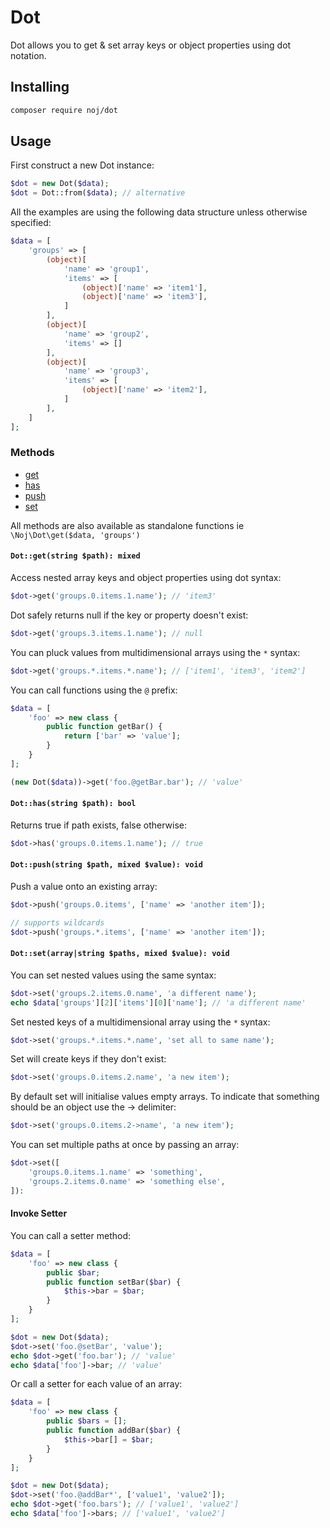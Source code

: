 # Dot

Dot allows you to get & set array keys or object properties using dot notation.

## Installing

```bash
composer require noj/dot
```

## Usage

First construct a new Dot instance:

```php
$dot = new Dot($data);
$dot = Dot::from($data); // alternative
```

All the examples are using the following data structure unless otherwise specified:

```php
$data = [
    'groups' => [
        (object)[
            'name' => 'group1',
            'items' => [
                (object)['name' => 'item1'],
                (object)['name' => 'item3'],
            ]
        ],
        (object)[
            'name' => 'group2',
            'items' => []
        ],
        (object)[
            'name' => 'group3',
            'items' => [
                (object)['name' => 'item2'],
            ]
        ],
    ]
];
```

### Methods

- [get](#dotgetstring-path-mixed)
- [has](#dothasstring-path-bool)
- [push](#dotpushstring-path-mixed-value-void)
- [set](#dotsetarraystring-paths-mixed-value-void)

All methods are also available as standalone functions ie `\Noj\Dot\get($data, 'groups')`

#### `Dot::get(string $path): mixed`

Access nested array keys and object properties using dot syntax:

```php
$dot->get('groups.0.items.1.name'); // 'item3'
```

Dot safely returns null if the key or property doesn't exist:

```php
$dot->get('groups.3.items.1.name'); // null
```

You can pluck values from multidimensional arrays using the `*` syntax:

```php
$dot->get('groups.*.items.*.name'); // ['item1', 'item3', 'item2']
```

You can call functions using the `@` prefix:

```php
$data = [
    'foo' => new class {
        public function getBar() {
            return ['bar' => 'value'];
        }
    }
];

(new Dot($data))->get('foo.@getBar.bar'); // 'value'
```

#### `Dot::has(string $path): bool`

Returns true if path exists, false otherwise:

```php
$dot->has('groups.0.items.1.name'); // true
```

#### `Dot::push(string $path, mixed $value): void`

Push a value onto an existing array:

```php
$dot->push('groups.0.items', ['name' => 'another item']);

// supports wildcards
$dot->push('groups.*.items', ['name' => 'another item']);
```

#### `Dot::set(array|string $paths, mixed $value): void`

You can set nested values using the same syntax:

```php
$dot->set('groups.2.items.0.name', 'a different name');
echo $data['groups'][2]['items'][0]['name']; // 'a different name'
```

Set nested keys of a multidimensional array using the `*` syntax:

```php
$dot->set('groups.*.items.*.name', 'set all to same name');
```

Set will create keys if they don't exist:

```php
$dot->set('groups.0.items.2.name', 'a new item');
```

By default set will initialise values empty arrays. To indicate that something should be an object use the -> delimiter:
```php
$dot->set('groups.0.items.2->name', 'a new item');
```

You can set multiple paths at once by passing an array:

```php
$dot->set([
    'groups.0.items.1.name' => 'something',
    'groups.2.items.0.name' => 'something else',
]):
```

#### Invoke Setter

You can call a setter method:

```php
$data = [
    'foo' => new class {
        public $bar;
        public function setBar($bar) {
            $this->bar = $bar;
        }
    }
];

$dot = new Dot($data);
$dot->set('foo.@setBar', 'value');
echo $dot->get('foo.bar'); // 'value'
echo $data['foo']->bar; // 'value'
```

Or call a setter for each value of an array:

```php
$data = [
    'foo' => new class {
        public $bars = [];
        public function addBar($bar) {
            $this->bar[] = $bar;
        }
    }
];

$dot = new Dot($data);
$dot->set('foo.@addBar*', ['value1', 'value2']);
echo $dot->get('foo.bars'); // ['value1', 'value2']
echo $data['foo']->bars; // ['value1', 'value2']
```
